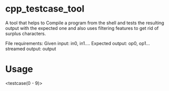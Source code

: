 # cpp_testcase_tool
A tool that helps to Compile a program from the shell and tests the resulting output with the expected one and also uses filtering features to get rid of surplus characters.

File requirements:
    Given input: in0, in1....
    Expected output: op0, op1...
    streamed output: output

# Usage
<Executable file> <src file without extension> <testcase(0 - 9)>
 
